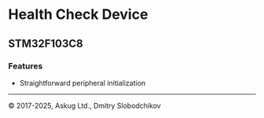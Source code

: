 # Health Check Device

## STM32F103C8

### Features

* Straightforward peripheral initialization

---

&copy; 2017-2025, Askug Ltd., Dmitry Slobodchikov
